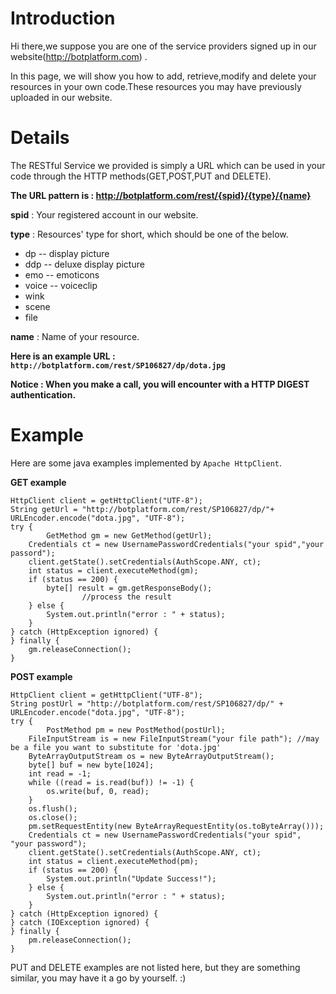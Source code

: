 # Introduction #

Hi there,we suppose you are one of the service providers signed up in our website(http://botplatform.com) .

In this page, we will show you how to add, retrieve,modify and delete your resources in your own code.These resources you may have previously uploaded in our website.


# Details #

The RESTful Service we provided is simply a URL which can be used in your code through the HTTP methods(GET,POST,PUT and DELETE).

**The URL pattern is : http://botplatform.com/rest/{spid}/{type}/{name}**

**spid** : Your registered account in our website.

**type** : Resources' type for short, which should be one of the below.
  * dp -- display picture
  * ddp -- deluxe display picture
  * emo -- emoticons
  * voice -- voiceclip
  * wink
  * scene
  * file

**name** : Name of your resource.

**Here is an example URL : `http://botplatform.com/rest/SP106827/dp/dota.jpg`**

**Notice : When you make a call, you will encounter with a HTTP DIGEST authentication.**

# Example #

Here are some java examples implemented by `Apache HttpClient`.

**GET example**

```
HttpClient client = getHttpClient("UTF-8");
String getUrl = "http://botplatform.com/rest/SP106827/dp/"+ URLEncoder.encode("dota.jpg", "UTF-8");
try {
        GetMethod gm = new GetMethod(getUrl);
	Credentials ct = new UsernamePasswordCredentials("your spid","your passord");
	client.getState().setCredentials(AuthScope.ANY, ct);
	int status = client.executeMethod(gm);
	if (status == 200) {
		byte[] result = gm.getResponseBody();
                //process the result
	} else {
		System.out.println("error : " + status);
	}
} catch (HttpException ignored) {
} finally {
	gm.releaseConnection();
}
```

**POST example**
```
HttpClient client = getHttpClient("UTF-8");
String postUrl = "http://botplatform.com/rest/SP106827/dp/" + URLEncoder.encode("dota.jpg", "UTF-8");
try {
        PostMethod pm = new PostMethod(postUrl);
	FileInputStream is = new FileInputStream("your file path"); //may be a file you want to substitute for 'dota.jpg'
	ByteArrayOutputStream os = new ByteArrayOutputStream();
	byte[] buf = new byte[1024];
	int read = -1;
	while ((read = is.read(buf)) != -1) {
		os.write(buf, 0, read);
	}
	os.flush();
	os.close();
	pm.setRequestEntity(new ByteArrayRequestEntity(os.toByteArray()));
	Credentials ct = new UsernamePasswordCredentials("your spid", "your password");
	client.getState().setCredentials(AuthScope.ANY, ct);
	int status = client.executeMethod(pm);
	if (status == 200) {
		System.out.println("Update Success!");
	} else {
		System.out.println("error : " + status);
	}
} catch (HttpException ignored) {
} catch (IOException ignored) {
} finally {
	pm.releaseConnection();
}
```

PUT and DELETE examples are not listed here, but they are something similar, you may have it a go by yourself. :)